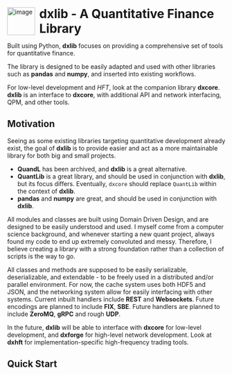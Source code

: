 <div style="margin-top: 16px; display: flex; align-items: center;">
    <img src="dxlib.png" alt="image" width="64" style="margin-right: 10px;" />
    <h1 style="margin: 0;">dxlib - A Quantitative Finance Library</h1>
</div>


Built using Python, **dxlib** focuses on providing a comprehensive set of tools for quantitative finance. 

The library is designed to be easily adapted and used with other libraries such as **pandas** and **numpy**, 
and inserted into existing workflows.

For low-level development and *HFT*, look at the companion library **dxcore**. **dxlib** is an interface to **dxcore**,
with additional API and network interfacing, QPM, and other tools.

## Motivation

Seeing as some existing libraries targeting quantitative development already exist, 
the goal of **dxlib** is to provide easier and act as a more maintainable library for both
big and small projects.

- **QuandL** has been archived, and **dxlib** is a great alternative.
- **QuantLib** is a great library, and should be used in conjunction with **dxlib**, but its focus differs. 
Eventually, `dxcore` should replace `QuantLib` within the context of **dxlib**.
- **pandas** and **numpy** are great, and should be used in conjunction with **dxlib**.

All modules and classes are built using Domain Driven Design, and are designed to be easily understood and used.
I myself come from a computer science background, 
and whenever starting a new quant project, always found my code to end up extremely convoluted and messy.
Therefore, I believe creating a library with a strong foundation rather than a collection of scripts is the way to go.

All classes and methods are supposed to be easily serializable, deserializable, and extendable - to be freely used in a distributed and/or parallel environment.
For now, the cache system uses both HDF5 and JSON, and the networking system allow for
easily interfacing with other systems. Current inbuilt handlers include **REST** and **Websockets**.
Future encodings are planned to include **FIX**, **SBE**.
Future handlers are planned to include **ZeroMQ**, **gRPC** and rough **UDP**.

In the future, **dxlib** will be able to interface with **dxcore** for low-level development, and **dxforge** for high-level network development.
Look at **dxhft** for implementation-specific high-frequency trading tools.

## Quick Start
